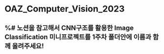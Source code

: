 # OAZ_Computer_Vision_2023

## %# 노션을 참고해서 CNN구조를 활용한 Image Classification 미니프로젝트를 1주차 폴더안에 이름과 함께 올려주세요!
